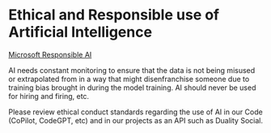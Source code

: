 # Ethical and Responsible use of Artificial Intelligence

[Microsoft Responsible AI](https://www.microsoft.com/en-us/ai/responsible-ai)

AI needs constant monitoring to ensure that the data is not being misused or extrapolated from in a way that might disenfranchise someone due to training bias brought in during the model training. AI should never be used for hiring and firing, etc.

Please review ethical conduct standards regarding the use of AI in our Code (CoPilot, CodeGPT, etc) and in our projects as an API such as Duality Social.